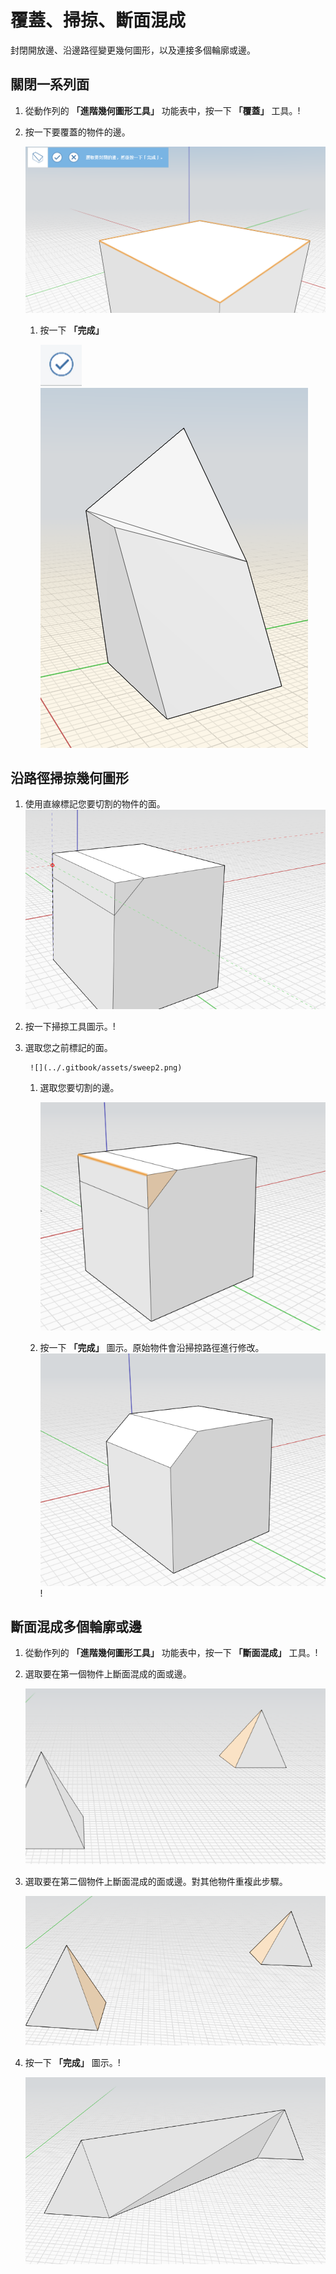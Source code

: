 # 覆蓋、掃掠、斷面混成

封閉開放邊、沿邊路徑變更幾何圖形，以及連接多個輪廓或邊。

## 關閉一系列面

1. 從動作列的 **「進階幾何圖形工具」** 功能表中，按一下 **「覆蓋」** 工具。\![](<../.gitbook/assets/cover-tool (1).png>)
2.  按一下要覆蓋的物件的邊。

    <img src="../.gitbook/assets/cover_tool1.png" alt="" data-size="original">

    1.  按一下 **「完成」**

        <img src="../.gitbook/assets/guid-e23d787e-5f90-4de1-b690-03306f0cb4b2-low (1) (1) (2).png" alt="" data-size="original"><img src="../.gitbook/assets/cover-finish.PNG" alt="" data-size="original">

## 沿路徑掃掠幾何圖形

1. 使用直線標記您要切割的物件的面。![](../.gitbook/assets/sweep.png)
2. 按一下掃掠工具圖示。\![](<../.gitbook/assets/sweep-tool (1).png>)
3.  選取您之前標記的面。

    ```
     ![](../.gitbook/assets/sweep2.png) 
    ```

    1.  選取您要切割的邊。

        <img src="../.gitbook/assets/sweep3.png" alt="" data-size="original">
    2. 按一下 **「完成」** 圖示。原始物件會沿掃掠路徑進行修改。![](../.gitbook/assets/sweep4.png)\![](<../.gitbook/assets/guid-e23d787e-5f90-4de1-b690-03306f0cb4b2-low (1) (1) (1).png>)

## 斷面混成多個輪廓或邊

1. 從動作列的 **「進階幾何圖形工具」** 功能表中，按一下 **「斷面混成」** 工具。\![](<../.gitbook/assets/loft-tool (1).png>)
2.  選取要在第一個物件上斷面混成的面或邊。

    <img src="../.gitbook/assets/loft1.png" alt="" data-size="original">
3.  選取要在第二個物件上斷面混成的面或邊。對其他物件重複此步驟。

    <img src="../.gitbook/assets/loft2.png" alt="" data-size="original">
4.  按一下 **「完成」** 圖示。\![](<../.gitbook/assets/guid-e23d787e-5f90-4de1-b690-03306f0cb4b2-low (1) (1) (2) (1).png>)

    <img src="../.gitbook/assets/loft3.png" alt="" data-size="original">
